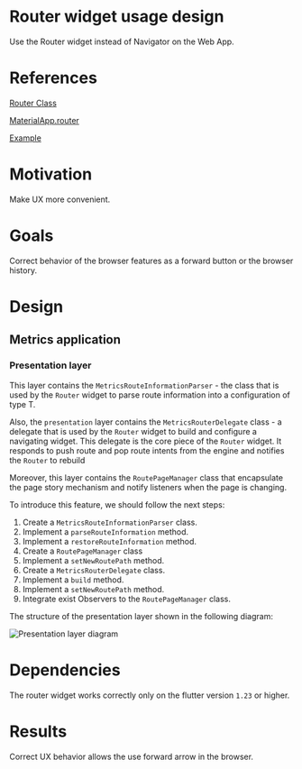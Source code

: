 # Router widget usage design

Use the Router widget instead of Navigator on the Web App.

# References

[Router Class](https://api.flutter.dev/flutter/widgets/Router-class.html)

[MaterialApp.router](https://api.flutter.dev/flutter/material/MaterialApp/MaterialApp.router.html)

[Example](https://github.com/orestesgaolin/navigator_20_example/blob/master/lib/main_router.dart)

# Motivation

Make UX more convenient.

# Goals

Correct behavior of the browser features as a forward button or the browser history.

# Design

## Metrics application

### Presentation layer

This layer contains the `MetricsRouteInformationParser` - the class that is used by the `Router` widget to parse route information into a configuration of type T. 

Also, the `presentation` layer contains the `MetricsRouterDelegate` class - a delegate that is used by the `Router` widget to build and configure a navigating widget.
This delegate is the core piece of the `Router` widget. It responds to push route and pop route intents from the engine and notifies the `Router` to rebuild

Moreover, this layer contains the `RoutePageManager` class that encapsulate the page story mechanism and notify listeners when the page is changing. 

To introduce this feature, we should follow the next steps: 

1. Create a `MetricsRouteInformationParser` class.
2. Implement a `parseRouteInformation` method.
3. Implement a `restoreRouteInformation` method.
5. Create a `RoutePageManager` class 
6. Implement a `setNewRoutePath` method.
7. Create a `MetricsRouterDelegate` class.
8. Implement a `build` method.
9. Implement a `setNewRoutePath` method.
10. Integrate exist Observers to the `RoutePageManager` class.

The structure of the presentation layer shown in the following diagram: 

![Presentation layer diagram](http://www.plantuml.com/plantuml/proxy?cache=no&fmt=svg&src=https://github.com/platform-platform/monorepo/raw/router_widget/metrics/web/docs/features/router_widget/diagrams/router_widget_presentation.puml)

# Dependencies

The router widget works correctly only on the flutter version `1.23` or higher.

# Results

Correct UX behavior allows the use forward arrow in the browser.
